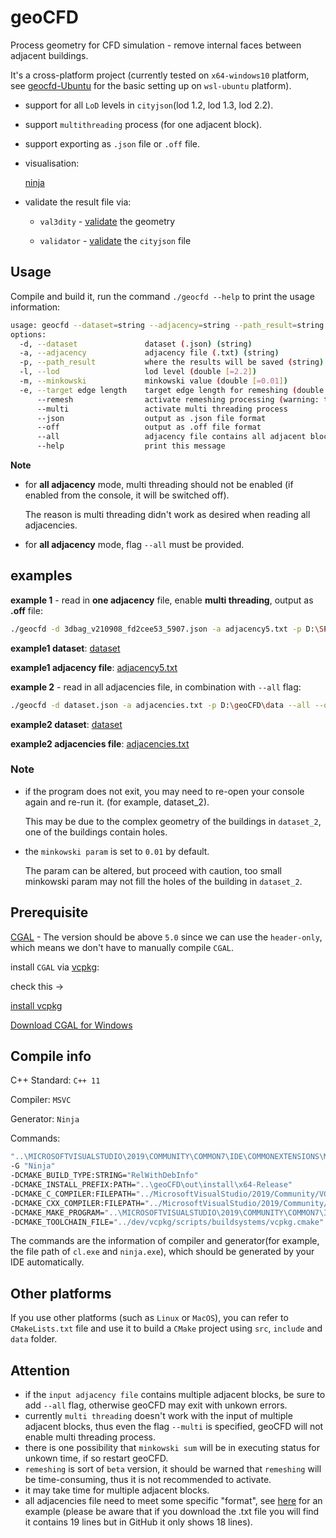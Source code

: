 # geoCFD

Process geometry for CFD simulation - remove internal faces between adjacent buildings.

It's a cross-platform project (currently tested on `x64-windows10` platform, see [geocfd-Ubuntu](https://github.com/SEUZFY/geocfd-Ubuntu) for the basic setting up on 
`wsl-ubuntu` platform). 

- support for all `LoD` levels in `cityjson`(lod 1.2, lod 1.3, lod 2.2).

- support `multithreading` process (for one adjacent block).

- support exporting as `.json` file or `.off` file.

- visualisation:

	[ninja](https://ninja.cityjson.org/)

- validate the result file via: 

	- `val3dity`  - [validate](http://geovalidation.bk.tudelft.nl/val3dity/) the geometry
  
  	- `validator` - [validate](https://validator.cityjson.org/) the `cityjson` file

## Usage

Compile and build it, run the command `./geocfd --help` to print the usage information:
```bash
usage: geocfd --dataset=string --adjacency=string --path_result=string [options] ...
options:
  -d, --dataset               dataset (.json) (string)
  -a, --adjacency             adjacency file (.txt) (string)
  -p, --path_result           where the results will be saved (string)
  -l, --lod                   lod level (double [=2.2])
  -m, --minkowski             minkowski value (double [=0.01])
  -e, --target edge length    target edge length for remeshing (double [=3])
      --remesh                activate remeshing processing (warning: time consuming)
      --multi                 activate multi threading process
      --json                  output as .json file format
      --off                   output as .off file format
      --all                   adjacency file contains all adjacent blocks
      --help                  print this message
```
**Note**

- for **all adjacency** mode, multi threading should not be enabled (if enabled from the console, it will be switched off). 

	The reason is multi threading didn't work as desired when reading all adjacencies.

- for **all adjacency** mode, flag `--all` must be provided.

## examples
**example 1** - read in **one adjacency** file, enable **multi threading**, output as **.off** file:
```bash
./geocfd -d 3dbag_v210908_fd2cee53_5907.json -a adjacency5.txt -p D:\SP\geoCFD\data --multi --off
```
**example1 dataset**: [dataset](https://github.com/zfengyan/geoCFD/blob/v1/data/3dbag_v210908_fd2cee53_5907.json)

**example1 adjacency file**: [adjacency5.txt](https://github.com/zfengyan/geoCFD/blob/v1/data/dataset_5/adjacency5.txt)

**example 2** - read in all adjacencies file, in combination with `--all` flag:
```bash
./geocfd -d dataset.json -a adjacencies.txt -p D:\geoCFD\data --all --off
```
**example2 dataset**: [dataset](https://github.com/zfengyan/geoCFD/blob/v1/data/3dbag_v210908_fd2cee53_5907.json)

**example2 adjacencies file**: [adjacencies.txt](https://github.com/zfengyan/geoCFD/blob/v1/data/all_adjacencies/all_adjacency_example.txt)

### Note

* if the program does not exit, you may need to re-open your console again and re-run it. (for example, dataset_2).

    This may be due to the complex geometry of the buildings in `dataset_2`, one of the buildings contain holes.

* the `minkowski param` is set to `0.01` by default.

	The param can be altered, but proceed with caution, too small minkowski param may not fill the holes of the building in `dataset_2`.

## Prerequisite

[CGAL](https://www.cgal.org/) - The version should be above `5.0` since we can use the `header-only`, which means we don't have to manually compile `CGAL`.

install `CGAL` via [vcpkg](https://vcpkg.io/en/index.html):

check this -> 

[install vcpkg](https://www.youtube.com/watch?v=b7SdgK7Y510)

[Download CGAL for Windows](https://www.cgal.org/download/windows.html)

## Compile info

C++ Standard: `C++ 11`

Compiler: `MSVC`

Generator: `Ninja`

Commands:
```bash
"..\MICROSOFTVISUALSTUDIO\2019\COMMUNITY\COMMON7\IDE\COMMONEXTENSIONS\MICROSOFT\CMAKE\CMake\bin\cmake.exe"  
-G "Ninja"  
-DCMAKE_BUILD_TYPE:STRING="RelWithDebInfo" 
-DCMAKE_INSTALL_PREFIX:PATH="..\geoCFD\out\install\x64-Release" 
-DCMAKE_C_COMPILER:FILEPATH="../MicrosoftVisualStudio/2019/Community/VC/Tools/MSVC/14.29.30133/bin/Hostx64/x64/cl.exe" 
-DCMAKE_CXX_COMPILER:FILEPATH="../MicrosoftVisualStudio/2019/Community/VC/Tools/MSVC/14.29.30133/bin/Hostx64/x64/cl.exe"  
-DCMAKE_MAKE_PROGRAM="..\MICROSOFTVISUALSTUDIO\2019\COMMUNITY\COMMON7\IDE\COMMONEXTENSIONS\MICROSOFT\CMAKE\Ninja\ninja.exe" 
-DCMAKE_TOOLCHAIN_FILE="../dev/vcpkg/scripts/buildsystems/vcpkg.cmake" 
```
The commands are the information of compiler and generator(for example, the file path of `cl.exe` and `ninja.exe`), which should
be generated by your IDE automatically.

## Other platforms

If you use other platforms (such as `Linux` or `MacOS`), you can refer to `CMakeLists.txt` file and use it to build a `CMake` project using `src`, `include` and `data` folder.

## Attention
- if the `input adjacency file` contains multiple adjacent blocks, be sure to add `--all` flag, otherwise geoCFD may exit with unkown errors.
- currently `multi threading` doesn't work with the input of multiple adjacent blocks, thus even the flag `--multi` is specified, geoCFD will not enable multi threading process.
- there is one possibility that `minkowski sum` will be in executing status for unkown time, if so restart geoCFD.
- `remeshing` is sort of `beta` version, it should be warned that `remeshing` will be time-consuming, thus it is not recommended to activate.
- it may take time for multiple adjacent blocks.
- all adjacencies file need to meet some specific "format", see [here](https://github.com/zfengyan/geoCFD/blob/v1/data/adjacencies.txt) for an example (please be aware that if you download the .txt file you will find it contains 19 lines but in GitHub it only shows 18 lines).


